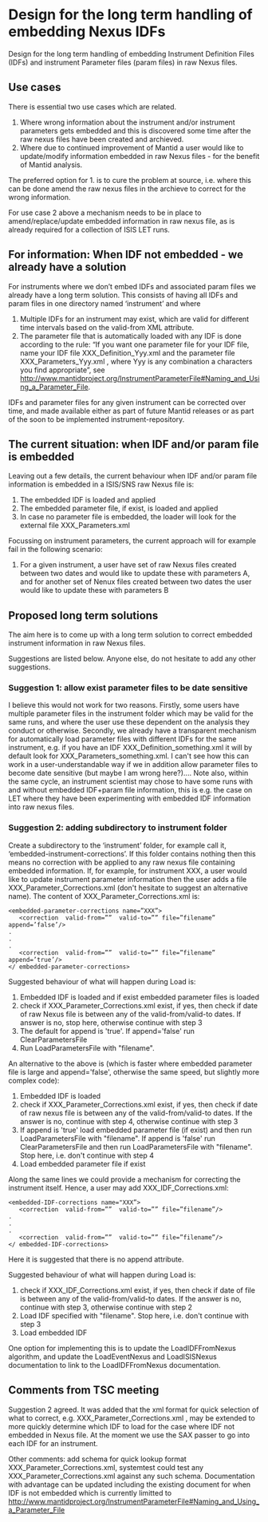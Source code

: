Design for the long term handling of embedding Nexus IDFs
==================================
Design for the long term handling of embedding Instrument Definition Files (IDFs) and instrument Parameter files (param files) in raw Nexus files.

Use cases
----------

There is essential two use cases which are related. 

1. Where wrong information about the instrument and/or instrument parameters gets embedded and this is discovered some time after the raw nexus files have been created and archieved. 
2. Where due to continued improvement of Mantid a user would like to update/modify information embedded in raw Nexus files - for the benefit of Mantid analysis.

The preferred option for 1. is to cure the problem at source, i.e. where this can be done amend the raw nexus files in the archieve to correct for the wrong information. 

For use case 2 above a mechanism needs to be in place to amend/replace/update embedded information in raw nexus file, as is already required for a collection of ISIS LET runs. 

For information: When IDF not embedded - we already have a solution 
----------

For instruments where we don’t embed IDFs and associated param files we already have a long term solution. This consists of having all IDFs and param files in one directory named ‘instrument’ and where

1. Multiple IDFs for an instrument may exist, which are valid for different time intervals based on the valid-from XML attribute.
2. The parameter file that is automatically loaded with any IDF is done according to the rule: “If you want one parameter file for your IDF file, name your IDF file XXX\_Definition\_Yyy.xml and the parameter file XXX\_Parameters\_Yyy.xml , where Yyy is any combination a characters you find appropriate”, see  http://www.mantidproject.org/InstrumentParameterFile#Naming_and_Using_a_Parameter_File.

IDFs and parameter files for any given instrument can be corrected over time, and made available either as part of future Mantid releases or as part of the soon to be implemented instrument-repository. 


The current situation: when IDF and/or param file is embedded  
----------

Leaving out a few details, the current behaviour when IDF and/or param file information is embedded in a ISIS/SNS raw Nexus file is: 

1. The embedded IDF is loaded and applied 
2. The embedded parameter file, if exist, is loaded and applied
3. In case no parameter file is embedded, the loader will look for the external file XXX\_Parameters.xml 

Focussing on instrument parameters, the current approach will for example fail in the following scenario:

1. For a given instrument, a user have set of raw Nexus files created between two dates and would like to update these with parameters A, and for another set of Nenux files created between two dates the user would like to update these with parameters B


Proposed long term solutions   
----------

The aim here is to come up with a long term solution to correct embedded instrument information in raw Nexus files.

Suggestions are listed below. Anyone else, do not hesitate to add any other suggestions.

### Suggestion 1: allow exist parameter files to be date sensitive

I believe this would not work for two reasons. Firstly, some users have multiple parameter files in the instrument folder which may be valid for the same runs, and where the user use these dependent on the analysis they conduct or otherwise. Secondly, we already have a transparent mechanism for automatically load parameter files with different IDFs for the same instrument, e.g. if you have an IDF XXX\_Definition\_something.xml it will by default look for XXX\_Parameters\_something.xml. I can't see how this can work in a user-understandable way if we in addition allow parameter files to become date sensitive (but maybe I am wrong here?).... Note also, within the same cycle, an instrument scientist may chose to have some runs with and without embedded IDF+param file information, this is e.g. the case on LET where they have been experimenting with embedded IDF information into raw nexus files. 

### Suggestion 2: adding subdirectory to instrument folder 

Create a subdirectory to the ‘instrument’ folder, for example call it, ‘embedded-instrument-corrections’. If this folder contains nothing then this means no correction with be applied to any raw nexus file containing embedded information. If, for example, for instrument XXX, a user would like to update instrument parameter information then the user adds a file XXX\_Parameter\_Corrections.xml (don't hesitate to suggest an alternative name). The content of XXX\_Parameter\_Corrections.xml is:

    <embedded-parameter-corrections name=”XXX”>
       <correction  valid-from=””  valid-to=”” file=”filename” append=’false’/>
    .
    .   
    .
       <correction  valid-from=””  valid-to=”” file=”filename” append=’true’/>
    </ embedded-parameter-corrections>

Suggested behaviour of what will happen during Load is:

1. Embedded IDF is loaded and if exist embedded parameter files is loaded 
2. check if XXX\_Parameter\_Corrections.xml exist, if yes, then check if date of raw Nexus file is between any of the valid-from/valid-to dates. If answer is no, stop here, otherwise continue with step 3
3. The default for append is 'true'. If append='false' run ClearParametersFile
4. Run LoadParametersFile with "filename". 

An alternative to the above is (which is faster where embedded parameter file is large and append='false', otherwise the same speed, but slightly more complex code):

1. Embedded IDF is loaded 
2. check if XXX\_Parameter\_Corrections.xml exist, if yes, then check if date of raw nexus file is between any of the valid-from/valid-to dates. If the answer is no, continue with step 4, otherwise continue with step 3
3.  If append is 'true' load embedded parameter file (if exist) and then run LoadParametersFile with "filename". If append is 'false' run ClearParametersFile and then run LoadParametersFile with "filename". Stop here, i.e. don't continue with step 4
4.  Load embedded parameter file if exist

Along the same lines we could provide a mechanism for correcting the instrument itself. Hence, a user may add XXX\_IDF\_Corrections.xml:

    <embedded-IDF-corrections name="XXX”>
       <correction  valid-from=””  valid-to=”” file=”filename”/>
    .
    .   
    .
       <correction  valid-from=””  valid-to=”” file=”filename”/>
    </ embedded-IDF-corrections>

Here it is suggested that there is no append attribute. 

Suggested behaviour of what will happen during Load is:

1. check if XXX\_IDF\_Corrections.xml exist, if yes, then check if date of file is between any of the valid-from/valid-to dates. If the answer is no, continue with step 3, otherwise continue with step 2
2.  Load IDF specified with "filename". Stop here, i.e. don't continue with step 3
3.  Load embedded IDF

One option for implementing this is to update the LoadIDFFromNexus algorithm, and update the LoadEventNexus and LoadISISNexus documentation to link to the LoadIDFFromNexus documentation. 

Comments from TSC meeting   
----------
Suggestion 2 agreed. It was added that the xml format for quick selection of what to correct, e.g. XXX\_Parameter\_Corrections.xml , may be extended to more quickly determine which IDF to load for the case where IDF not embedded in Nexus file. At the moment we use the SAX passer to go into each IDF for an instrument. 

Other comments: add schema for quick lookup format XXX\_Parameter\_Corrections.xml, systemtest could test any XXX\_Parameter\_Corrections.xml against any such schema. Documentation with advantage can be updated including the existing document for when IDF is not embedded which is currently limitted to http://www.mantidproject.org/InstrumentParameterFile#Naming_and_Using_a_Parameter_File
